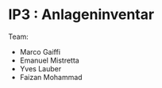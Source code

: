 IP3 : Anlageninventar
=====================

Team:

* Marco Gaiffi
* Emanuel Mistretta
* Yves Lauber
* Faizan Mohammad
